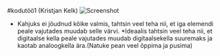 #kodutöö1 (Kristjan Kelk)
![Screenshot](Pilt.jpg)
* Kahjuks ei jõudnud kõike valmis, tahtsin veel teha nii, et iga elemendi peale vajutades muudab selle värvi. 
*Ideaalis tahtsin veel teha nii, et digitaalse kella peale vajutades muudab digitaalsekella suuremaks ja kaotab analoogkella ära.(Natuke pean veel õppima ja pusima)
